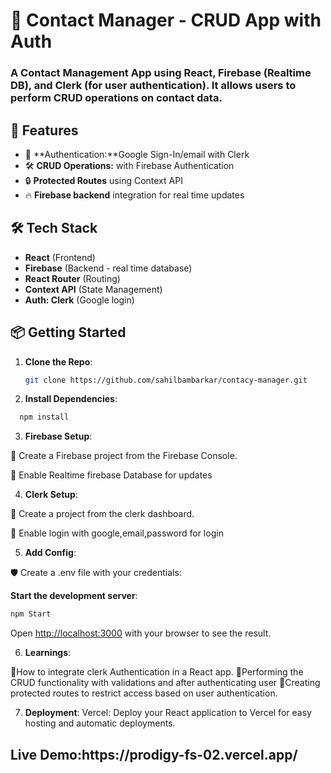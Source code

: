 # 📇 Contact Manager - CRUD App with Auth
<h3>A Contact Management App using React, Firebase (Realtime DB), and Clerk (for user authentication). It allows users to perform CRUD operations on contact data.</h3>

## 🎯 Features
- 🔐 **Authentication:**Google Sign-In/email with Clerk
- 🛠️ **CRUD Operations:** with Firebase Authentication
- 🔒 **Protected Routes** using Context API
- 🔥 **Firebase backend** integration for real time updates

## 🛠️ Tech Stack
- **React** (Frontend)
- **Firebase** (Backend - real time database)
- **React Router** (Routing)
- **Context API** (State Management)
- **Auth: Clerk** (Google login)


## 📦 Getting Started

1. **Clone the Repo**:
   ```bash
   git clone https://github.com/sahilbambarkar/contacy-manager.git

2. **Install Dependencies**:
```bash
  npm install
```
3. **Firebase Setup**:

🔑 Create a Firebase project from the Firebase Console.

🔑 Enable Realtime firebase Database for updates

4.  **Clerk  Setup**:

🔑 Create a  project from the clerk dashboard.

🔑 Enable login with google,email,password for login


5. **Add  Config**: 

🛡️ Create a .env file with your  credentials:

**Start the development server**:
```bash
npm Start
```
Open [http://localhost:3000](http://localhost:3000) with your browser to see the result.

6. **Learnings**:

📖How to integrate clerk Authentication in a React app.
📖Performing the CRUD functionality with validations and after authenticating user
📖Creating protected routes to restrict access based on user authentication.


7. **Deployment**:
Vercel: Deploy your React application to Vercel for easy hosting and automatic deployments.


<h2>Live Demo:https://prodigy-fs-02.vercel.app/</h2> 



